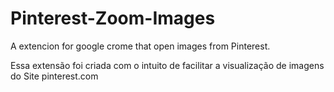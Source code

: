 # Pinterest-Zoom-Images
 A extencion for google crome that open images from Pinterest.

 Essa extensão foi criada com o intuito de facilitar a visualização de imagens do Site pinterest.com
